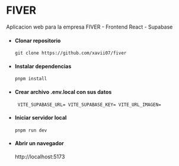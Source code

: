# FIVER
Aplicacion web para la empresa FIVER - Frontend React - Supabase

- #### Clonar repositorio
  `git clone https://github.com/xavii07/fiver`
- #### Instalar dependencias
  `pnpm install`
- #### Crear archivo .env.local con sus datos
  ` VITE_SUPABASE_URL=
    VITE_SUPABASE_KEY=
    VITE_URL_IMAGEN=`
- #### Iniciar servidor local
  `pnpm run dev`
- #### Abrir un navegador
  http://localhost:5173
